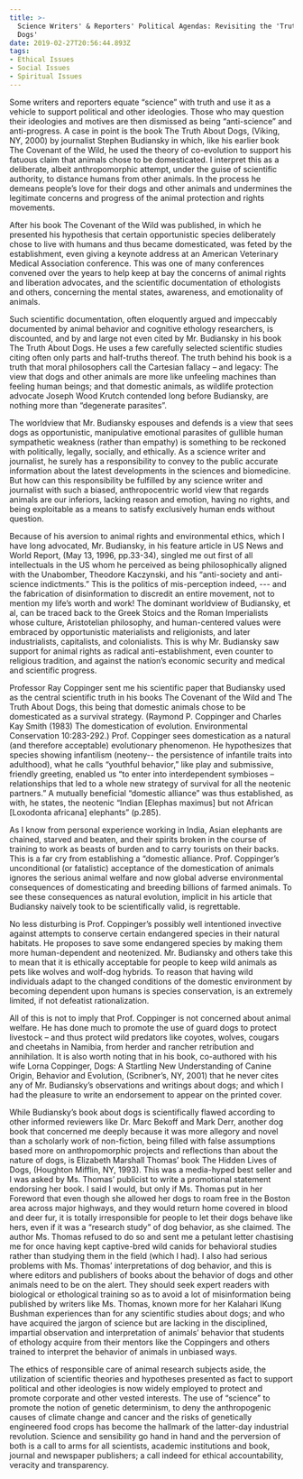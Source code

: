 ```yaml
---
title: >-
  Science Writers' & Reporters' Political Agendas: Revisiting the 'Truth About
  Dogs'
date: 2019-02-27T20:56:44.893Z
tags:
- Ethical Issues
- Social Issues
- Spiritual Issues
---
```

Some writers and reporters equate “science” with truth and use it as a vehicle to support political and other ideologies. Those who may question their ideologies and motives are then dismissed as being “anti-science” and anti-progress. A case in point is the book  The Truth About Dogs, (Viking, NY, 2000) by journalist Stephen Budiansky in which, like his earlier book The Covenant of the Wild,  he used the theory of co-evolution to support his fatuous claim that animals chose to be domesticated. I interpret this as a deliberate, albeit anthropomorphic attempt, under the guise of scientific authority, to distance humans from other animals.  In the process he demeans people’s love for their dogs and other animals and undermines the legitimate concerns and progress of the animal protection and rights movements.

 After his book The Covenant of the Wild was published, in which he presented his hypothesis that certain opportunistic species deliberately chose to live with humans and thus became domesticated, was feted by the establishment, even giving a keynote address at an American Veterinary Medical Association conference. This was one of many conferences convened over the years to help keep at bay the concerns of animal rights and liberation advocates, and the scientific documentation of ethologists and others, concerning the mental states, awareness, and emotionality of animals.

Such scientific documentation, often eloquently argued and impeccably documented by animal behavior and cognitive ethology researchers, is discounted, and by and large not even cited by Mr. Budiansky in his book The Truth About Dogs. He uses a few carefully selected scientific studies citing often only parts and half-truths thereof. The truth behind his book is a truth that moral philosophers call the Cartesian fallacy – and legacy: The view that dogs and other animals are more like unfeeling machines than feeling human beings; and that domestic animals, as wildlife protection advocate Joseph Wood Krutch contended long before Budiansky, are nothing more than “degenerate parasites”.

The worldview that Mr. Budiansky espouses and defends is a view that sees dogs as opportunistic, manipulative emotional parasites of gullible human sympathetic weakness (rather than empathy) is something to be reckoned with politically, legally, socially, and ethically. As a science writer and journalist, he surely has a responsibility to convey to the public accurate information about the latest developments in the sciences and biomedicine. But how can this responsibility be fulfilled by any science writer and journalist with such a biased, anthropocentric world view that regards animals are our inferiors, lacking reason and emotion, having no rights, and being exploitable as a means to satisfy exclusively human ends without question.

Because of  his aversion to animal rights and environmental ethics, which I have long advocated, Mr. Budiansky, in his feature article in US News and World Report, (May 13, 1996, pp.33-34), singled me out first of all intellectuals in the US whom he perceived as being philosophically aligned with the Unabomber, Theodore Kaczynski, and his “anti-society and anti-science indictments.” This is the politics of mis-perception indeed, --- and the fabrication of disinformation to discredit an entire movement, not to mention my life’s worth and work!  The dominant worldview of Budiansky, et al, can be traced back to the Greek Stoics and the Roman Imperialists whose culture, Aristotelian philosophy, and human-centered values were embraced by opportunistic materialists and religionists, and later industrialists, capitalists, and colonialists. This is why Mr. Budiansky saw support for animal rights as radical anti-establishment, even counter to religious tradition, and against the nation’s economic security and medical and scientific progress.

Professor Ray Coppinger sent me his scientific paper that Budiansky used as the central scientific truth in his books The Covenant of the Wild and The Truth About Dogs, this being that domestic animals chose to be domesticated as a survival strategy. (Raymond P. Coppinger and Charles Kay Smith (1983) The domestication of evolution. Environmental Conservation 10:283-292.)  Prof. Coppinger sees domestication as a natural (and therefore acceptable) evolutionary phenomenon. He hypothesizes that species showing infantilism (neoteny-- the persistence of infantile traits into adulthood), what he calls “youthful behavior,” like play and submissive, friendly greeting, enabled us “to enter into interdependent symbioses – relationships that led to a whole new strategy of survival for all the neotenic partners.” A mutually beneficial “domestic alliance” was thus established, as with, he states, the neotenic “Indian \[Elephas maximus] but not African \[Loxodonta africana] elephants” (p.285).

As I know from personal experience working in India, Asian elephants are chained, starved and beaten, and their spirits broken in the course of training to work as beasts of burden and to carry tourists on their backs. This is a far cry from establishing a “domestic alliance. Prof. Coppinger’s unconditional (or fatalistic) acceptance of the domestication of animals ignores the serious animal welfare and now global adverse environmental consequences of domesticating and breeding billions of farmed animals. To see these consequences as natural evolution, implicit in his article that Budiansky naively took to be scientifically valid, is regrettable.

 No less disturbing is Prof. Coppinger’s possibly well intentioned invective against attempts to conserve certain endangered species in their natural habitats. He proposes to save some endangered species by making them more human-dependent and neotenized. Mr. Budiansky and others take this to mean that it is ethically acceptable for people to keep wild animals as pets like wolves and wolf-dog hybrids. To reason that having wild individuals adapt to the changed conditions of the domestic environment by becoming dependent upon humans is species conservation, is an extremely limited, if not defeatist rationalization.

All of this is not to imply that Prof. Coppinger is not concerned about animal welfare. He has done much to promote the use of guard dogs to protect livestock – and thus protect wild predators like coyotes, wolves, cougars and cheetahs in Namibia, from herder and rancher retribution and annihilation. It is also worth noting that in his book, co-authored with his wife Lorna Coppinger,  Dogs: A Startling New Understanding of Canine Origin, Behavior and Evolution, (Scribner’s, NY, 2001) that he never cites any of Mr. Budiansky’s observations and writings about dogs; and which I had the pleasure to write an endorsement to appear on the printed cover.

While Budiansky’s book about dogs is scientifically flawed according to other informed reviewers like Dr. Marc Bekoff and Mark Derr, another dog book that concerned me deeply because it was more allegory and novel than a scholarly work of non-fiction, being filled with false assumptions based more on anthropomorphic projects and reflections than about the nature of dogs, is Elizabeth Marshall Thomas’ book The Hidden Lives of Dogs, (Houghton Mifflin, NY, 1993). This was a media-hyped best seller and I was asked by Ms. Thomas’ publicist to write a promotional statement endorsing her book.  I said I would, but only if Ms. Thomas put in her Foreword that even though she allowed her dogs to roam free in the Boston area across major highways, and they would return home covered in blood and deer fur, it is totally irresponsible for people to let their dogs behave like hers, even if it was a “research study” of dog behavior, as she claimed. The author Ms. Thomas refused to do so and sent me a petulant letter chastising me for once having kept captive-bred wild canids for behavioral studies rather than studying them in the field (which I had).  I also had serious problems with Ms. Thomas’ interpretations of dog behavior, and this is where editors and publishers of books about the behavior of dogs and other animals need to be on the alert. They should seek expert readers with biological or ethological training so as to avoid a lot of misinformation being published by writers like Ms. Thomas, known more for her Kalahari IKung Bushman experiences than for any scientific studies about dogs; and who have acquired the jargon of science but are lacking in the disciplined, impartial observation and interpretation of animals’ behavior that students of ethology acquire from their mentors like the Coppingers and others trained to interpret the behavior of animals in unbiased ways.

The ethics of responsible care of animal research subjects aside, the utilization of scientific theories and hypotheses presented as fact to support political and other ideologies is now widely employed to protect and promote corporate and other vested interests. The use of “science” to promote the notion of genetic determinism, to deny the anthropogenic causes of climate change and cancer and the risks of genetically engineered food crops has become the hallmark of the latter-day industrial revolution. Science and sensibility go hand in hand and the perversion of both is a call to arms for all scientists, academic institutions and book, journal and newspaper publishers; a call indeed for ethical accountability, veracity and transparency.
